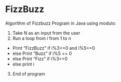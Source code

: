 # FizzBuzz
Algorithm of Fizzbuzz Program in Java using modulo: 
1. Take N as an input from the user
2. Run a loop from i from 1 to n
* Print “FizzBuzz” if i%3==0 and i%5==0
* else Print “Buzz” if i%5 == 0
* else Print “Fizz” if i%3==0
* else print i
3. End of program

